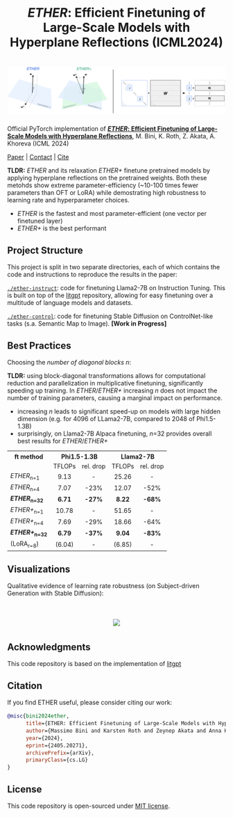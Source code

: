 <h1 align="center">
    <p><em>ETHER</em>: Efficient Finetuning of Large-Scale Models with Hyperplane Reflections (ICML2024)</p>
</h1>

<h1 align="center"> 
    <img src="./imgs/ether.png" width="950">
</h1>

Official PyTorch implementation of [**_ETHER_: Efficient Finetuning of Large-Scale Models with Hyperplane Reflections**](https://arxiv.org/abs/2405.20271), M. Bini, K. Roth, Z. Akata, A. Khoreva (ICML 2024)



[Paper](https://arxiv.org/abs/2405.20271) | [Contact](massimo.bini@uni-tuebingen.de) | [Cite](#Citation)


**TLDR:** _ETHER_ and its relaxation _ETHER+_ finetune pretrained models by applying hyperplane reflections on the pretrained weights. Both these metohds show extreme parameter-efficiency (~10-100 times fewer parameters than OFT or LoRA) while demostrating high robustness to learning rate and hyperparameter choices.
- _ETHER_ is the fastest and most parameter-efficient (one vector per finetuned layer)
- _ETHER+_ is the best performant


## Project Structure

This project is split in two separate directories, each of which contains the code and instructions to reproduce the results in the paper:

[`./ether-instruct`](./ether-instruct): code for finetuning Llama2-7B on Instruction Tuning. This is built on top of the [litgpt](https://github.com/Lightning-AI/litgpt) repository, allowing for easy finetuning over a multitude of language models and datasets.

[`./ether-control`](./ether-control): code for finetuning Stable Diffusion on ControlNet-like tasks (s.a. Semantic Map to Image). **[Work in Progress]**


## Best Practices

Choosing the _number of diagonal blocks_ _n_:

**TLDR:** using block-diagonal transformations allows for computational reduction and parallelization in multiplicative finetuning, significantly speeding up training.
In _ETHER_/_ETHER+_ increasing _n_ does not impact the number of training parameters, causing a marginal impact on performance.
- increasing _n_ leads to significant speed-up on models with large hidden dimension 
(e.g. for 4096 of LLama2-7B, compared to 2048 of Phi1.5-1.3B)
- surprisingly, on Llama2-7B Alpaca finetuning, _n_=32 provides overall best results for _ETHER_/_ETHER+_

<table>
  <tr>
    <th>ft method</th>
    <th colspan="2" align="center"><strong>Phi1.5-1.3B</strong></th>
    <th colspan="2" align="center"><strong>Llama2-7B</strong></th>
  </tr>
  <tr>
    <td></td>
    <td align="center">TFLOPs</td>
    <td align="center">rel. drop</td>
    <td align="center">TFLOPs</td>
    <td align="center">rel. drop</td>
  </tr>
  <tr>
    <td><em>ETHER</em><sub>n=1</sub></td>
    <td align="center">9.13</td>
    <td align="center">-</td>
    <td align="center">25.26</td>
    <td align="center">-</td>
  </tr>
  <tr>
    <td><em>ETHER</em><sub>n=4</sub></td>
    <td align="center">7.07</td>
    <td align="center">-23%</td>
    <td align="center">12.07</td>
    <td align="center">-52%</td>
  </tr>
  <tr>
    <td><strong><em>ETHER</em><sub>n=32</sub></strong></td>
    <td align="center"><strong>6.71</strong></td>
    <td align="center"><strong>-27%</strong></td>
    <td align="center"><strong>8.22</strong></td>
    <td align="center"><strong>-68%</strong></td>
  </tr>
  <tr>
    <td><em>ETHER+</em><sub>n=1</sub></td>
    <td align="center">10.78</td>
    <td align="center">-</td>
    <td align="center">51.65</td>
    <td align="center">-</td>
  </tr>
  <tr>
    <td><em>ETHER+</em><sub>n=4</sub></td>
    <td align="center">7.69</td>
    <td align="center">-29%</td>
    <td align="center">18.66</td>
    <td align="center">-64%</td>
  </tr>
  <tr>
    <td><strong><em>ETHER+</em><sub>n=32</sub></strong></td>
    <td align="center"><strong>6.79</strong></td>
    <td align="center"><strong>-37%</strong></td>
    <td align="center"><strong>9.04</strong></td>
    <td align="center"><strong>-83%</strong></td>
  </tr>
  <tr>
    <td>(LoRA<sub>r=8</sub>)</td>
    <td align="center">(6.04)</td>
    <td align="center">-</td>
    <td align="center">(6.85)</td>
    <td align="center">-</td>
  </tr>
</table>


## Visualizations

Qualitative evidence of learning rate robustness (on Subject-driven Generation with Stable Diffusion):

<h1 align="center"> 
    <img src="./imgs/lr_robust_db.png" width="800">
</h1>

## Acknowledgments
This code repository is based on the implementation of [litgpt](https://github.com/Lightning-AI/litgpt.git)


## Citation
If you find ETHER useful, please consider citing our work:
```bibtex
@misc{bini2024ether,
      title={ETHER: Efficient Finetuning of Large-Scale Models with Hyperplane Reflections}, 
      author={Massimo Bini and Karsten Roth and Zeynep Akata and Anna Khoreva},
      year={2024},
      eprint={2405.20271},
      archivePrefix={arXiv},
      primaryClass={cs.LG}
}
```

## License
This code repository is open-sourced under [MIT license](LICENSE).

